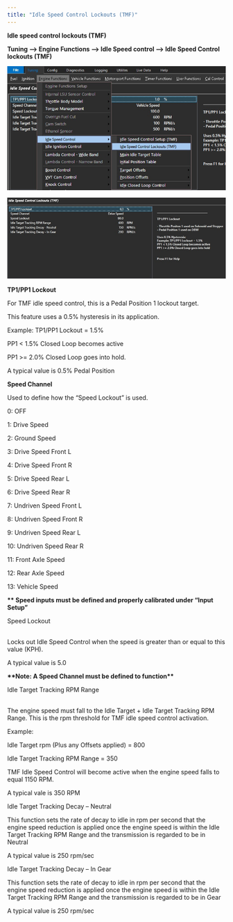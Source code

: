 ```yaml
---
title: "Idle Speed Control Lockouts (TMF)"
---
```



**Idle speed control lockouts (TMF)**

**Tuning –\> Engine Functions –\> Idle Speed control –\> Idle Speed Control lockouts (TMF)**


![Image](</img/AAAA83.jpg>)


![Image](</img/Idle speed control lockouts TMF.jpg>)


**TP1/PP1 Lockout**


For TMF idle speed control, this is a Pedal Position 1 lockout target.

This feature uses a 0.5% hysteresis in its application.

Example: TP1/PP1 Lockout = 1.5%

PP1 \< 1.5% Closed Loop becomes active

PP1 \>= 2.0% Closed Loop goes into hold.


A typical value is 0.5% Pedal Position


**Speed Channel**


Used to define how the “Speed Lockout” is used.  


&#48;: OFF

&#49;: Drive Speed

&#50;: Ground Speed

&#51;: Drive Speed Front L

&#52;: Drive Speed Front R

&#53;: Drive Speed Rear L

&#54;: Drive Speed Rear R

&#55;: Undriven Speed Front L

&#56;: Undriven Speed Front R

&#57;: Undriven Speed Rear L

&#49;0: Undriven Speed Rear R

&#49;1: Front Axle Speed

&#49;2: Rear Axle Speed

&#49;3: Vehicle Speed


**\*\* Speed inputs must be defined and properly calibrated under “Input Setup”**


Speed Lockout

\
Locks out Idle Speed Control when the speed is greater than or equal to this value (KPH).


A typical value is 5.0


**\*\*Note: A Speed Channel must be defined to function\*\***


Idle Target Tracking RPM Range

\
The engine speed must fall to the Idle Target + Idle Target Tracking RPM Range. This is the rpm threshold for TMF idle speed control activation.

Example:

Idle Target rpm (Plus any Offsets applied) = 800&nbsp;

Idle Target Tracking RPM Range = 350

TMF Idle Speed Control will become active when the engine speed falls to equal 1150 RPM.

A typical vale is 350 RPM


Idle Target Tracking Decay – Neutral

This function sets the rate of decay to idle in rpm per second that the engine speed reduction is applied once the engine speed is within the Idle Target Tracking RPM Range and the transmission is regarded to be in Neutral

A typical value is 250 rpm/sec


Idle Target Tracking Decay – In Gear

This function sets the rate of decay to idle in rpm per second that the engine speed reduction is applied once the engine speed is within the Idle Target Tracking RPM Range and the transmission is regarded to be in Gear

A typical value is 250 rpm/sec

